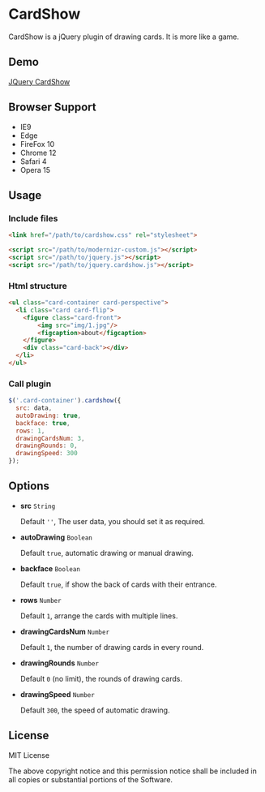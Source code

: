 # CardShow

CardShow is a jQuery plugin of drawing cards. It is more like a game.

## Demo

[JQuery CardShow](https://nzbin.github.io/CardShow)

## Browser Support

- IE9
- Edge
- FireFox 10
- Chrome 12
- Safari 4
- Opera 15

## Usage

### Include files

```html
<link href="/path/to/cardshow.css" rel="stylesheet">

<script src="/path/to/modernizr-custom.js"></script>
<script src="/path/to/jquery.js"></script>
<script src="/path/to/jquery.cardshow.js"></script>
```

### Html structure

```html
<ul class="card-container card-perspective">
  <li class="card card-flip">
	<figure class="card-front">
	    <img src="img/1.jpg"/>
	    <figcaption>about</figcaption>
	</figure>
	<div class="card-back"></div>
  </li>
</ul>
```

### Call plugin

```js
$('.card-container').cardshow({
  src: data,
  autoDrawing: true,
  backface: true,
  rows: 1,
  drawingCardsNum: 3,
  drawingRounds: 0,
  drawingSpeed: 300
});
```

## Options

- **src** `String`

  Default `''`, The user data, you should set it as required.

- **autoDrawing** `Boolean`

  Default `true`, automatic drawing or manual drawing.

- **backface** `Boolean`

  Default `true`, if show the back of cards with their entrance.

- **rows** `Number`

  Default `1`, arrange the cards with multiple lines.

- **drawingCardsNum** `Number`

  Default `1`, the number of drawing cards in every round.

- **drawingRounds** `Number`

  Default `0` (no limit), the rounds of drawing cards.

- **drawingSpeed** `Number`

  Default `300`, the speed of automatic drawing.

## License

MIT License

The above copyright notice and this permission notice shall be included in all
copies or substantial portions of the Software.
